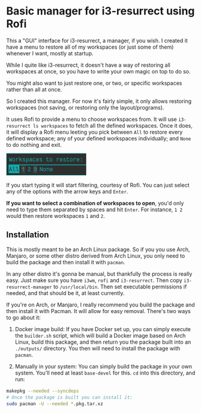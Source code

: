 # Basic manager for i3-resurrect using Rofi

This a "GUI" interface for i3-resurrect, a manager, if you wish.
I created it have a menu to restore all of my workspaces (or just some of
them) whenever I want, mostly at startup.

While I quite like i3-resurrect, it doesn't have a way of restoring all
workspaces at once, so you have to write your own magic on top to do so.

You might also want to just restore one, or two, or specific workspaces rather
than all at once.

So I created this manager. For now it's fairly simple, it only allows
restoring workspaces (not saving, or restoring only the layout/programs).

It uses Rofi to provide a menu to choose workspaces from. It will use
`i3-resurrect ls workspaces` to fetch all the defined workspaces. Once it
does, it will display a Rofi menu leeting you pick between `All` to restore
every defined workspace; any of your defined workspaces individually; and
`None` to do nothing and exit.

![Restore menu](docs/restore-menu.jpg)

If you start typing it will start filtering, courtesy of Rofi. You can just
select any of the options with the arrow keys and `Enter`.

**If you want to select a combination of workspaces to open**, you'd only need
to type them separated by spaces and hit `Enter`. For instance, `1 2` would
then restore workspaces `1` and `2`.

## Installation

This is mostly meant to be an Arch Linux package. So if you you use Arch,
Manjaro, or some other distro derived from Arch Linux, you only need to build
the package and then install it with `pacman`.

In any other distro it's gonna be manual, but thankfully the process is really
easy. Just make sure you have `i3wm`, `rofi` and `i3-resurrect`. Then copy
`i3-resurrect-manager` to `/usr/local/bin`. Then set executable permissions if
needed, and that should be it, at least currently.

If you're on Arch, or Manjaro, I really recommend you build the package and
then install it with Pacman. It will allow for easy removal. There's two ways
to go about it:

1. Docker image build: If you have Docker set up, you can simply execute the
`builder.sh` script, which will build a Docker image based on Arch Linux,
build this package, and then return you the package built into an `./outputs/`
directory. You then will need to install the package with `pacman`.

2. Manually in your system: You can simply build the package in your own
system. You'll need at least `base-devel` for this. `cd` into this directory,
and run:

```bash
makepkg --needed --syncdeps
# Once the package is built you can install it:
sudo pacman -U --needed *.pkg.tar.xz
```
